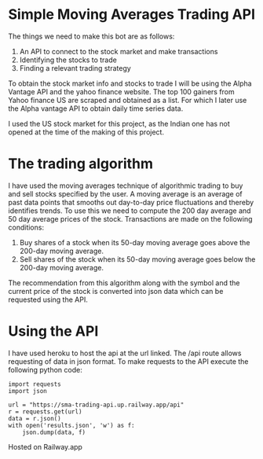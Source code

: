 # Simple Moving Averages Trading API

The things we need to make this bot are as follows:
1. An API to connect to the stock market and make transactions
2. Identifying the stocks to trade
3. Finding a relevant trading strategy

To obtain the stock market info and stocks to trade I will be using the Alpha Vantage API and the yahoo finance website. The top 100 gainers from Yahoo finance US are scraped and obtained as a list.
For which I later use the Alpha vantage API to obtain daily time series data.  

I used the US stock market for this project, as the Indian one has not opened at the time of the making of this project. 

# The trading algorithm

I have used the moving averages technique of algorithmic trading to buy and sell stocks specified by the user. A moving average is an average of past data points that smooths out day-to-day price fluctuations and thereby identifies trends. To use this we need to compute the 200 day average and 50 day average prices of the stock. Transactions are made on the following conditions:

1. Buy shares of a stock when its 50-day moving average goes above the 200-day moving average.
2. Sell shares of the stock when its 50-day moving average goes below the 200-day moving average.

The recommendation from this algorithm along with the symbol and the current price of the stock
is converted into json data which can be requested using the API.

# Using the API

I have used heroku to host the api at the url linked. The /api route allows requesting of data in json format. To make requests to the API execute the following
python code:

```
import requests
import json

url = "https://sma-trading-api.up.railway.app/api"
r = requests.get(url)
data = r.json()
with open('results.json', 'w') as f:
    json.dump(data, f)
```
Hosted on Railway.app

